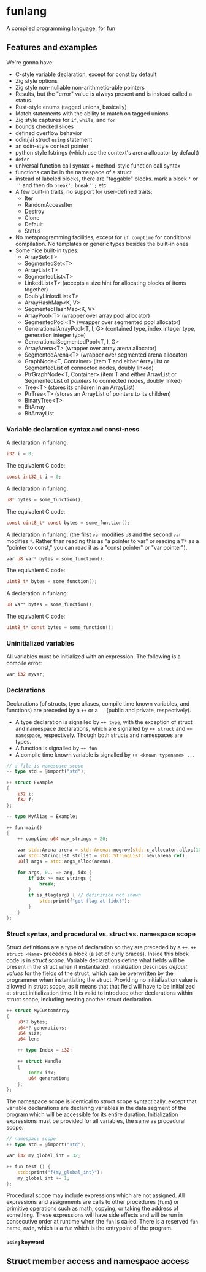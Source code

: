 # funlang

A compiled programming language, for fun

## Features and examples

We're gonna have:

- C-style variable declaration, except for const by default
- Zig style options
- Zig style non-nullable non-arithmetic-able pointers
- Results, but the "error" value is always present and is instead called a status.
- Rust-style enums (tagged unions, basically)
- Match statements with the ability to match on tagged unions
- Zig style captures for `if`, `while`, and `for`
- bounds checked slices
- defined overflow behavior
- odin/jai struct `using` statement
- an odin-style context pointer
- python style fstrings (which use the context's arena allocator by default)
- `defer`
- universal function call syntax + method-style function call syntax
- functions can be in the namespace of a struct
- instead of labeled blocks, there are "taggable" blocks. mark a block `'` or
  `''` and then do `break';` `break'';` etc
- A few built-in traits, no support for user-defined traits:
  - Iter
  - RandomAccessIter
  - Destroy
  - Clone
  - Default
  - Status
- No metaprogramming facilities, except for `if comptime` for conditional
  compilation. No templates or generic types besides the built-in ones
- Some nice built-in types:
  - ArraySet\<T\>
  - SegmentedSet\<T\>
  - ArrayList\<T\>
  - SegmentedList\<T\>
  - LinkedList\<T\> (accepts a size hint for allocating blocks of items together)
  - DoublyLinkedList\<T\>
  - ArrayHashMap<K, V>
  - SegmentedHashMap<K, V>
  - ArrayPool\<T\> (wrapper over array pool allocator)
  - SegmentedPool\<T\> (wrapper over segmented pool allocator)
  - GenerationalArrayPool\<T, I, G\> (contained type, index integer type, generation integer type)
  - GenerationalSegmentedPool\<T, I, G\>
  - ArrayArena\<T\> (wrapper over array arena allocator)
  - SegmentedArena\<T\> (wrapper over segmented arena allocator)
  - GraphNode\<T\, Container> (item T and either ArrayList or SegmentedList of connected nodes, doubly linked)
  - PtrGraphNode\<T\, Container> (item T and either ArrayList or SegmentedList of *pointers* to connected nodes, doubly linked)
  - Tree\<T\> (stores its children in an ArrayList)
  - PtrTree\<T\> (stores an ArrayList of pointers to its children)
  - BinaryTree\<T\>
  - BitArray
  - BitArrayList

### Variable declaration syntax and const-ness

A declaration in funlang:

```rs
i32 i = 0;
```

The equivalent C code:

```c
const int32_t i = 0;
```

A declaration in funlang:

```rs
u8* bytes = some_function();
```

The equivalent C code:

```c
const uint8_t* const bytes = some_function();
```

A declaration in funlang:
(the first `var` modifies `u8` and the second `var` modifies `*`. Rather than
reading this as "a pointer to var" or reading a `T*` as a "pointer to const,"
you can read it as a "const pointer" or "var pointer").

```rs
var u8 var* bytes = some_function();
```

The equivalent C code:

```c
uint8_t* bytes = some_function();
```

A declaration in funlang:

```rs
u8 var* bytes = some_function();
```

The equivalent C code:

```c
uint8_t* const bytes = some_function();
```

### Uninitialized variables

All variables must be initialized with an expression. The following is a compile
error:

```rs
var i32 myvar;
```

### Declarations

Declarations (of structs, type aliases, compile time known variables, and
functions) are preceded by a `++` or a `--` (public and private, respectively).

- A type declaration is signalled by `++ type`, with the exception of struct
  and namespace declarations, which are signalled by `++ struct` and
  `++ namespace`, respectively. Though both structs and namespaces are types.
- A function is signalled by `++ fun`
- A compile time known variable is signalled by `++ <known typename> ...`

```rs
// a file is namespace scope
-- type std = @import("std");

++ struct Example
{
    i32 i;
    f32 f;
};

-- type MyAlias = Example;

++ fun main()
{
    ++ comptime u64 max_strings = 20;

    var std::Arena arena = std::Arena::nogrow(std::c_allocator.alloc(1024 * 1024)));
    var std::StringList strlist = std::StringList::new(arena ref);
    u8[] args = std::args_alloc(arena);

    for args, 0.. => arg, idx {
        if idx >= max_strings {
            break;
        }
        if is_flag(arg) { // definition not shown
            std::print(f"got flag at {idx}");
        }
    }
};
```

### Struct syntax, and procedural vs. struct vs. namespace scope

Struct definitions are a type of declaration so they are preceded by a `++`.
`++ struct <Name>` precedes a block (a set of curly braces). Inside this block
code is in *struct scope*. Variable declarations define what fields will be
present in the struct when it instantiated. Initialization describes *default
values* for the fields of the struct, which can be overwritten by the programmer
when instantiating the struct. Providing no initialization value is allowed in
struct scope, as it means that that field will have to be initialized at
struct initialization time. It is valid to introduce other declarations within
struct scope, including nesting another struct declaration.

```rs
++ struct MyCustomArray
{
    u8*? bytes;
    u64*? generations;
    u64 size;
    u64 len;

    ++ type Index = i32;

    ++ struct Handle
    {
        Index idx;
        u64 generation;
    };
};
```

The namespace scope is identical to struct scope syntactically, except that
variable declarations are declaring variables in the data segment of the
program which will be accessible for its entire duration. Initialization
expressions must be provided for all variables, the same as procedural scope.

```rs
// namespace scope
++ type std = @import("std");

var i32 my_global_int = 32;

++ fun test () {
    std::print("f{my_global_int}");
    my_global_int += 1;
};
```

Procedural scope may include expressions which are not assigned. All expressions
and assignments are calls to other procedures (`fun`s) or primitive operations
such as math, copying, or taking the address of something. These expressions
will have side effects and will be run in consecutive order at runtime when the
`fun` is called. There is a reserved `fun` name, `main`, which is a `fun` which
is the entrypoint of the program.

#### `using` keyword

## Struct member access and namespace access
